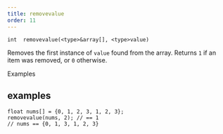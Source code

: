 ```yaml
---
title: removevalue
order: 11
---
```

`int  removevalue(<type>&array[], <type>value)`

Removes the first instance of `value` found from the array. Returns `1` if an item was removed, or `0` otherwise.

Examples

## examples

```vex
float nums[] = {0, 1, 2, 3, 1, 2, 3};
removevalue(nums, 2); // == 1
// nums == {0, 1, 3, 1, 2, 3}

```
